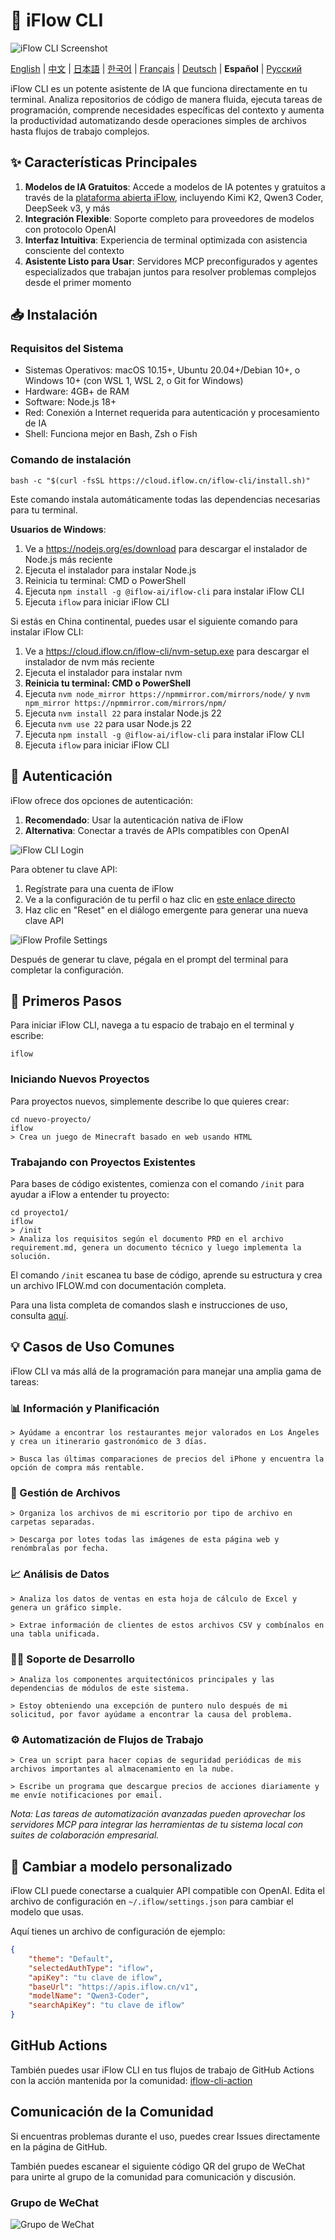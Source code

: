 # 🤖 iFlow CLI
![iFlow CLI Screenshot](./assets/iflow-cli.jpg)

[English](README.md) | [中文](README_CN.md) | [日本語](README_JA.md) | [한국어](README_KO.md) | [Français](README_FR.md) | [Deutsch](README_DE.md) | **Español** | [Русский](README_RU.md)

iFlow CLI es un potente asistente de IA que funciona directamente en tu terminal. Analiza repositorios de código de manera fluida, ejecuta tareas de programación, comprende necesidades específicas del contexto y aumenta la productividad automatizando desde operaciones simples de archivos hasta flujos de trabajo complejos.

## ✨ Características Principales

1. **Modelos de IA Gratuitos**: Accede a modelos de IA potentes y gratuitos a través de la [plataforma abierta iFlow](https://docs.iflow.cn/en/docs), incluyendo Kimi K2, Qwen3 Coder, DeepSeek v3, y más
2. **Integración Flexible**: Soporte completo para proveedores de modelos con protocolo OpenAI
3. **Interfaz Intuitiva**: Experiencia de terminal optimizada con asistencia consciente del contexto
4. **Asistente Listo para Usar**: Servidores MCP preconfigurados y agentes especializados que trabajan juntos para resolver problemas complejos desde el primer momento

## 📥 Instalación

### Requisitos del Sistema
- Sistemas Operativos: macOS 10.15+, Ubuntu 20.04+/Debian 10+, o Windows 10+ (con WSL 1, WSL 2, o Git for Windows)
- Hardware: 4GB+ de RAM
- Software: Node.js 18+
- Red: Conexión a Internet requerida para autenticación y procesamiento de IA
- Shell: Funciona mejor en Bash, Zsh o Fish

### Comando de instalación
```shell
bash -c "$(curl -fsSL https://cloud.iflow.cn/iflow-cli/install.sh)"
```

Este comando instala automáticamente todas las dependencias necesarias para tu terminal.

**Usuarios de Windows**:
1. Ve a https://nodejs.org/es/download para descargar el instalador de Node.js más reciente
2. Ejecuta el instalador para instalar Node.js
3. Reinicia tu terminal: CMD o PowerShell
4. Ejecuta `npm install -g @iflow-ai/iflow-cli` para instalar iFlow CLI
5. Ejecuta `iflow` para iniciar iFlow CLI

Si estás en China continental, puedes usar el siguiente comando para instalar iFlow CLI:
1. Ve a https://cloud.iflow.cn/iflow-cli/nvm-setup.exe para descargar el instalador de nvm más reciente
2. Ejecuta el instalador para instalar nvm
3. **Reinicia tu terminal: CMD o PowerShell**
4. Ejecuta `nvm node_mirror https://npmmirror.com/mirrors/node/` y `nvm npm_mirror https://npmmirror.com/mirrors/npm/`
5. Ejecuta `nvm install 22` para instalar Node.js 22
6. Ejecuta `nvm use 22` para usar Node.js 22
7. Ejecuta `npm install -g @iflow-ai/iflow-cli` para instalar iFlow CLI
8. Ejecuta `iflow` para iniciar iFlow CLI

## 🔑 Autenticación

iFlow ofrece dos opciones de autenticación:

1. **Recomendado**: Usar la autenticación nativa de iFlow
2. **Alternativa**: Conectar a través de APIs compatibles con OpenAI

![iFlow CLI Login](./assets/login.jpg)

Para obtener tu clave API:
1. Regístrate para una cuenta de iFlow
2. Ve a la configuración de tu perfil o haz clic en [este enlace directo](https://iflow.cn/?open=setting)
3. Haz clic en "Reset" en el diálogo emergente para generar una nueva clave API

![iFlow Profile Settings](./assets/profile-settings.jpg)

Después de generar tu clave, pégala en el prompt del terminal para completar la configuración.

## 🚀 Primeros Pasos

Para iniciar iFlow CLI, navega a tu espacio de trabajo en el terminal y escribe:

```shell
iflow
```

### Iniciando Nuevos Proyectos

Para proyectos nuevos, simplemente describe lo que quieres crear:

```shell
cd nuevo-proyecto/
iflow
> Crea un juego de Minecraft basado en web usando HTML
```

### Trabajando con Proyectos Existentes

Para bases de código existentes, comienza con el comando `/init` para ayudar a iFlow a entender tu proyecto:

```shell
cd proyecto1/
iflow
> /init
> Analiza los requisitos según el documento PRD en el archivo requirement.md, genera un documento técnico y luego implementa la solución.
```

El comando `/init` escanea tu base de código, aprende su estructura y crea un archivo IFLOW.md con documentación completa.

Para una lista completa de comandos slash e instrucciones de uso, consulta [aquí](./i18/en/commands.md).

## 💡 Casos de Uso Comunes

iFlow CLI va más allá de la programación para manejar una amplia gama de tareas:

### 📊 Información y Planificación

```text
> Ayúdame a encontrar los restaurantes mejor valorados en Los Ángeles y crea un itinerario gastronómico de 3 días.
```

```text
> Busca las últimas comparaciones de precios del iPhone y encuentra la opción de compra más rentable.
```

### 📁 Gestión de Archivos

```text
> Organiza los archivos de mi escritorio por tipo de archivo en carpetas separadas.
```

```text
> Descarga por lotes todas las imágenes de esta página web y renómbralas por fecha.
```

### 📈 Análisis de Datos

```text
> Analiza los datos de ventas en esta hoja de cálculo de Excel y genera un gráfico simple.
```

```text
> Extrae información de clientes de estos archivos CSV y combínalos en una tabla unificada.
```

### 👨‍💻 Soporte de Desarrollo

```text
> Analiza los componentes arquitectónicos principales y las dependencias de módulos de este sistema.
```

```text
> Estoy obteniendo una excepción de puntero nulo después de mi solicitud, por favor ayúdame a encontrar la causa del problema.
```

### ⚙️ Automatización de Flujos de Trabajo

```text
> Crea un script para hacer copias de seguridad periódicas de mis archivos importantes al almacenamiento en la nube.
```

```text
> Escribe un programa que descargue precios de acciones diariamente y me envíe notificaciones por email.
```

*Nota: Las tareas de automatización avanzadas pueden aprovechar los servidores MCP para integrar las herramientas de tu sistema local con suites de colaboración empresarial.*

## 🔧 Cambiar a modelo personalizado

iFlow CLI puede conectarse a cualquier API compatible con OpenAI. Edita el archivo de configuración en `~/.iflow/settings.json` para cambiar el modelo que usas.

Aquí tienes un archivo de configuración de ejemplo:
```json
{
    "theme": "Default",
    "selectedAuthType": "iflow",
    "apiKey": "tu clave de iflow",
    "baseUrl": "https://apis.iflow.cn/v1",
    "modelName": "Qwen3-Coder",
    "searchApiKey": "tu clave de iflow"
}
```

## GitHub Actions

También puedes usar iFlow CLI en tus flujos de trabajo de GitHub Actions con la acción mantenida por la comunidad: [iflow-cli-action](https://github.com/vibe-ideas/iflow-cli-action)

## Comunicación de la Comunidad
Si encuentras problemas durante el uso, puedes crear Issues directamente en la página de GitHub.

También puedes escanear el siguiente código QR del grupo de WeChat para unirte al grupo de la comunidad para comunicación y discusión.

### Grupo de WeChat
![Grupo de WeChat](./assets/iflow-wechat.jpg)